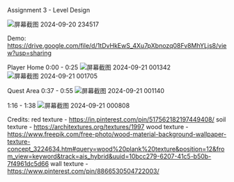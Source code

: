 Assignment 3 - Level Design

![屏幕截图 2024-09-20 234517](https://github.com/user-attachments/assets/87fff4e7-036e-4c69-bc2a-8a80949d0951)

Demo: https://drive.google.com/file/d/1tDvHkEwS_4Xu7pXbnozq08Fv8MhYLjs8/view?usp=sharing

Player Home
0:00 - 0:25
![屏幕截图 2024-09-21 001342](https://github.com/user-attachments/assets/e39d05bd-7cd5-4217-89b8-86d5ea2fb67f)
![屏幕截图 2024-09-21 001705](https://github.com/user-attachments/assets/a4ee67f2-6ec2-411e-9749-35355dfb1b54)

Quest Area
0:37 - 0:55
![屏幕截图 2024-09-21 001140](https://github.com/user-attachments/assets/26271114-b5a1-4b05-a989-16ef9e21c94d)

1:16 - 1:38
![屏幕截图 2024-09-21 000808](https://github.com/user-attachments/assets/b31622a5-47cd-4163-bc0b-9bf3ec12e537)

Credits:
red texture - https://in.pinterest.com/pin/517562182197449408/
soil texture - https://architextures.org/textures/1997
wood texture - https://www.freepik.com/free-photo/wood-material-background-wallpaper-texture-concept_3224634.htm#query=wood%20plank%20texture&position=12&from_view=keyword&track=ais_hybrid&uuid=10bcc279-6207-41c5-b50b-7f4961dc5d66 
wall texture - https://www.pinterest.com/pin/8866530504722003/
